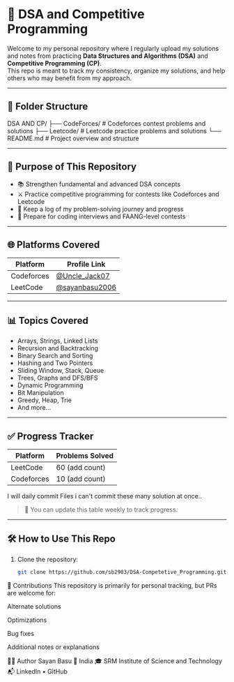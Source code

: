 # 🧠 DSA and Competitive Programming

Welcome to my personal repository where I regularly upload my solutions and notes from practicing **Data Structures and Algorithms (DSA)** and **Competitive Programming (CP)**.  
This repo is meant to track my consistency, organize my solutions, and help others who may benefit from my approach.

---

## 📁 Folder Structure

DSA AND CP/
├── CodeForces/ # Codeforces contest problems and solutions
├── Leetcode/ # Leetcode practice problems and solutions
└── README.md # Project overview and structure


---

## 🚀 Purpose of This Repository

- 📚 Strengthen fundamental and advanced DSA concepts  
- ⚔️ Practice competitive programming for contests like Codeforces and Leetcode  
- 📝 Keep a log of my problem-solving journey and progress  
- 🎯 Prepare for coding interviews and FAANG-level contests  

---

## 🌐 Platforms Covered

| Platform    | Profile Link                                                  |
|-------------|---------------------------------------------------------------|
| Codeforces  | [@Uncle_Jack07](https://codeforces.com/profile/Uncle_Jack07) |
| LeetCode    | [@sayanbasu2006](https://leetcode.com/u/sayanbasu2006/)      |

---

## 📊 Topics Covered

- Arrays, Strings, Linked Lists  
- Recursion and Backtracking  
- Binary Search and Sorting  
- Hashing and Two Pointers  
- Sliding Window, Stack, Queue  
- Trees, Graphs and DFS/BFS  
- Dynamic Programming  
- Bit Manipulation  
- Greedy, Heap, Trie  
- And more...

---

## ✅ Progress Tracker

| Platform    | Problems Solved |
|-------------|-----------------|
| LeetCode    | 60 (add count)  |
| Codeforces  | 10 (add count)  |

I will daily commit Files i can't commit these many solution at once..


> 📌 You can update this table weekly to track progress.

---

## 🛠️ How to Use This Repo

1. Clone the repository:
   ```bash
   git clone https://github.com/sb2903/DSA-Competetive_Programming.git

🤝 Contributions
This repository is primarily for personal tracking, but PRs are welcome for:

Alternate solutions

Optimizations

Bug fixes

Additional notes or explanations

🧑‍💻 Author
Sayan Basu
📍 India
🎓 SRM Institute of Science and Technology
📬 LinkedIn • GitHub
